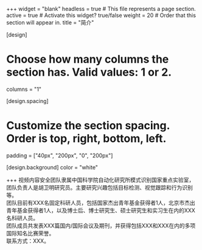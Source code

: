 +++
widget = "blank"
headless = true  # This file represents a page section.
active = true  # Activate this widget? true/false
weight = 20  # Order that this section will appear in.
title = "简介"

[design]
  # Choose how many columns the section has. Valid values: 1 or 2.
  columns = "1"

[design.spacing]
  # Customize the section spacing. Order is top, right, bottom, left.
  padding = ["40px", "200px", "0", "200px"]

[design.background]
  color = "white"

+++
视频内容安全团队隶属中国科学院自动化研究所模式识别国家重点实验室，团队负责人是胡卫明研究员。主要研究兴趣包括目标检测、视觉跟踪和行为识别等。  
团队目前有XXX名固定科研人员，包括国家杰出青年基金获得者1人，北京市杰出青年基金获得者1人，以及博士后、博士研究生、硕士研究生和实习生在内的XXX名科研人员。  
团队成员共发表XXX篇国内/国际会议及期刊，并获得包括XXX和XXX在内的多项国际知名比赛荣誉。  
联系方式：XXX。
